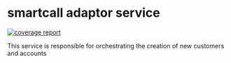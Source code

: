 # smartcall adaptor service
[![coverage report](https://gitlab.spokedev.xyz/fab/smartcalladaptor/badges/develop/coverage.svg)](https://gitlab.spokedev.xyz/fab/smartcalladaptor/commits/develop)

This service is responsible for orchestrating the creation of new customers and accounts
